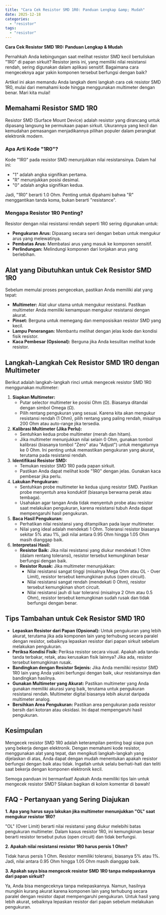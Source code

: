 ```yaml
---
title: "Cara Cek Resistor SMD 1R0: Panduan Lengkap &amp; Mudah"
date: 2025-12-18
categories: 
  - "resistor"
tags: 
  - "resistor"
---
```


**Cara Cek Resistor SMD 1R0: Panduan Lengkap & Mudah**

Pernahkah Anda kebingungan saat melihat resistor SMD kecil bertuliskan "1R0" di papan sirkuit? Resistor jenis ini, yang memiliki nilai resistansi rendah, sering digunakan dalam aplikasi sensitif. Bagaimana cara mengeceknya agar yakin komponen tersebut berfungsi dengan baik?

Artikel ini akan memandu Anda langkah demi langkah cara cek resistor SMD 1R0, mulai dari memahami kode hingga menggunakan multimeter dengan benar. Mari kita mulai!

## Memahami Resistor SMD 1R0

Resistor SMD (Surface Mount Device) adalah resistor yang dirancang untuk dipasang langsung ke permukaan papan sirkuit. Ukurannya yang kecil dan kemudahan pemasangan menjadikannya pilihan populer dalam perangkat elektronik modern.

### Apa Arti Kode "1R0"?

Kode "1R0" pada resistor SMD menunjukkan nilai resistansinya. Dalam hal ini:

- "1" adalah angka signifikan pertama.
- "R" menunjukkan posisi desimal.
- "0" adalah angka signifikan kedua.

Jadi, "1R0" berarti 1.0 Ohm. Penting untuk dipahami bahwa "R" menggantikan tanda koma, bukan berarti "resistance".

### Mengapa Resistor 1R0 Penting?

Resistor dengan nilai resistansi rendah seperti 1R0 sering digunakan untuk:

- **Pengukuran Arus:** Dipasang secara seri dengan beban untuk mengukur arus yang melewatinya.
- **Pembatas Arus:** Membatasi arus yang masuk ke komponen sensitif.
- **Perlindungan:** Melindungi komponen dari lonjakan arus yang berlebihan.

## Alat yang Dibutuhkan untuk Cek Resistor SMD 1R0

Sebelum memulai proses pengecekan, pastikan Anda memiliki alat yang tepat:

- **Multimeter:** Alat ukur utama untuk mengukur resistansi. Pastikan multimeter Anda memiliki kemampuan mengukur resistansi dengan akurat.
- **Pinset:** Berguna untuk memegang dan memposisikan resistor SMD yang kecil.
- **Lampu Penerangan:** Membantu melihat dengan jelas kode dan kondisi fisik resistor.
- **Kaca Pembesar (Opsional):** Berguna jika Anda kesulitan melihat kode resistor.

## Langkah-Langkah Cek Resistor SMD 1R0 dengan Multimeter

Berikut adalah langkah-langkah rinci untuk mengecek resistor SMD 1R0 menggunakan multimeter:

1. **Siapkan Multimeter:**
    - Putar selector multimeter ke posisi Ohm (Ω). Biasanya ditandai dengan simbol Omega (Ω).
    - Pilih rentang pengukuran yang sesuai. Karena kita akan mengukur resistansi rendah (1 Ohm), pilih rentang yang paling rendah, misalnya 200 Ohm atau auto-range jika tersedia.
2. **Kalibrasi Multimeter (Jika Perlu):**
    - Sentuhkan kedua probe multimeter (merah dan hitam).
    - Jika multimeter menunjukkan nilai selain 0 Ohm, gunakan tombol kalibrasi (biasanya tombol "Zero" atau "Adjust") untuk mengaturnya ke 0 Ohm. Ini penting untuk memastikan pengukuran yang akurat, terutama pada resistansi rendah.
3. **Identifikasi Resistor SMD:**
    - Temukan resistor SMD 1R0 pada papan sirkuit.
    - Pastikan Anda dapat melihat kode "1R0" dengan jelas. Gunakan kaca pembesar jika perlu.
4. **Lakukan Pengukuran:**
    - Sentuhkan probe multimeter ke kedua ujung resistor SMD. Pastikan probe menyentuh area konduktif (biasanya berwarna perak atau tembaga).
    - Usahakan agar tangan Anda tidak menyentuh probe atau resistor saat melakukan pengukuran, karena resistansi tubuh Anda dapat mempengaruhi hasil pengukuran.
5. **Baca Hasil Pengukuran:**
    - Perhatikan nilai resistansi yang ditampilkan pada layar multimeter.
    - Nilai yang ideal adalah mendekati 1 Ohm. Toleransi resistor biasanya sekitar 5% atau 1%, jadi nilai antara 0.95 Ohm hingga 1.05 Ohm masih dianggap baik.
6. **Interpretasi Hasil:**
    - **Resistor Baik:** Jika nilai resistansi yang diukur mendekati 1 Ohm (dalam rentang toleransi), resistor tersebut kemungkinan besar berfungsi dengan baik.
    - **Resistor Rusak:** Jika multimeter menunjukkan:
        - Nilai resistansi sangat tinggi (misalnya Mega Ohm atau OL - Over Limit), resistor tersebut kemungkinan putus (open circuit).
        - Nilai resistansi sangat rendah (mendekati 0 Ohm), resistor tersebut kemungkinan short circuit.
        - Nilai resistansi jauh di luar toleransi (misalnya 2 Ohm atau 0.5 Ohm), resistor tersebut kemungkinan sudah rusak dan tidak berfungsi dengan benar.

## Tips Tambahan untuk Cek Resistor SMD 1R0

- **Lepaskan Resistor dari Papan (Opsional):** Untuk pengukuran yang lebih akurat, terutama jika ada komponen lain yang terhubung secara paralel dengan resistor, sebaiknya lepaskan resistor dari papan sirkuit sebelum melakukan pengukuran.
- **Periksa Kondisi Fisik:** Periksa resistor secara visual. Apakah ada tanda-tanda terbakar, retak, atau kerusakan fisik lainnya? Jika ada, resistor tersebut kemungkinan rusak.
- **Bandingkan dengan Resistor Sejenis:** Jika Anda memiliki resistor SMD 1R0 lain yang Anda yakini berfungsi dengan baik, ukur resistansinya dan bandingkan hasilnya.
- **Gunakan Multimeter yang Akurat:** Pastikan multimeter yang Anda gunakan memiliki akurasi yang baik, terutama untuk pengukuran resistansi rendah. Multimeter digital biasanya lebih akurat daripada multimeter analog.
- **Bersihkan Area Pengukuran:** Pastikan area pengukuran pada resistor bersih dari kotoran atau oksidasi. Ini dapat mempengaruhi hasil pengukuran.

## Kesimpulan

Mengecek resistor SMD 1R0 adalah keterampilan penting bagi siapa pun yang bekerja dengan elektronik. Dengan memahami kode resistor, menggunakan alat yang tepat, dan mengikuti langkah-langkah yang dijelaskan di atas, Anda dapat dengan mudah menentukan apakah resistor berfungsi dengan baik atau tidak. Ingatlah untuk selalu berhati-hati dan teliti saat bekerja dengan komponen elektronik kecil.

Semoga panduan ini bermanfaat! Apakah Anda memiliki tips lain untuk mengecek resistor SMD? Silakan bagikan di kolom komentar di bawah!

## FAQ - Pertanyaan yang Sering Diajukan

**1\. Apa yang harus saya lakukan jika multimeter menunjukkan "OL" saat mengukur resistor 1R0?**

"OL" (Over Limit) berarti nilai resistansi yang diukur melebihi batas pengukuran multimeter. Dalam kasus resistor 1R0, ini kemungkinan besar berarti resistor tersebut putus (open circuit) dan tidak berfungsi.

**2\. Apakah nilai resistansi resistor 1R0 harus persis 1 Ohm?**

Tidak harus persis 1 Ohm. Resistor memiliki toleransi, biasanya 5% atau 1%. Jadi, nilai antara 0.95 Ohm hingga 1.05 Ohm masih dianggap baik.

**3\. Apakah saya bisa mengecek resistor SMD 1R0 tanpa melepaskannya dari papan sirkuit?**

Ya, Anda bisa mengeceknya tanpa melepaskannya. Namun, hasilnya mungkin kurang akurat karena komponen lain yang terhubung secara paralel dengan resistor dapat mempengaruhi pengukuran. Untuk hasil yang lebih akurat, sebaiknya lepaskan resistor dari papan sebelum melakukan pengukuran.
